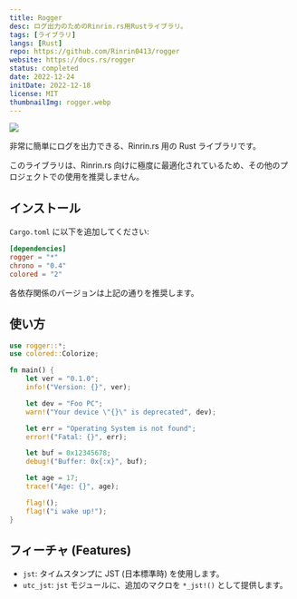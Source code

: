 ```yaml
---
title: Rogger
desc: ログ出力のためのRinrin.rs用Rustライブラリ。
tags: [ライブラリ]
langs: [Rust]
repo: https://github.com/Rinrin0413/rogger
website: https://docs.rs/rogger
status: completed
date: 2022-12-24
initDate: 2022-12-18
license: MIT
thumbnailImg: rogger.webp
---
```


![ ](https://img.shields.io/github/v/release/Rinrin0413/rogger?label=%E6%9C%80%E6%96%B0%E3%83%90%E3%83%BC%E3%82%B8%E3%83%A7%E3%83%B3&style=flat-square)

非常に簡単にログを出力できる、Rinrin.rs 用の Rust ライブラリです。

このライブラリは、Rinrin.rs 向けに極度に最適化されているため、その他のプロジェクトでの使用を推奨しません。

## インストール

`Cargo.toml` に以下を追加してください:

```toml
[dependencies]
rogger = "*"
chrono = "0.4"
colored = "2"
```

各依存関係のバージョンは上記の通りを推奨します。

## 使い方

```rust
use rogger::*;
use colored::Colorize;

fn main() {
    let ver = "0.1.0";
    info!("Version: {}", ver);

    let dev = "Foo PC";
    warn!("Your device \"{}\" is deprecated", dev);

    let err = "Operating System is not found";
    error!("Fatal: {}", err);

    let buf = 0x12345678;
    debug!("Buffer: 0x{:x}", buf);

    let age = 17;
    trace!("Age: {}", age);

    flag!();
    flag!("i wake up!");
}
```

## フィーチャ (Features)

- `jst`: タイムスタンプに JST (日本標準時) を使用します。
- `utc_jst`: `jst` モジュールに、追加のマクロを `*_jst!()` として提供します。

